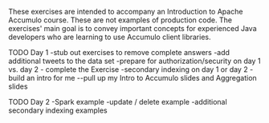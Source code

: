These exercises are intended to accompany an Introduction to Apache Accumulo course. These are not examples of production code.
The exercises' main goal is to convey important concepts for experienced Java developers who are learning to use Accumulo client libraries.

TODO Day 1
-stub out exercises to remove complete answers
-add additional tweets to the data set
-prepare for authorization/security on day 1 vs. day 2 - complete the Exercise
-secondary indexing on day 1 or day 2
-build an intro for me
--pull up my Intro to Accumulo slides and Aggregation slides

TODO Day 2
-Spark example
-update / delete example
-additional secondary indexing examples